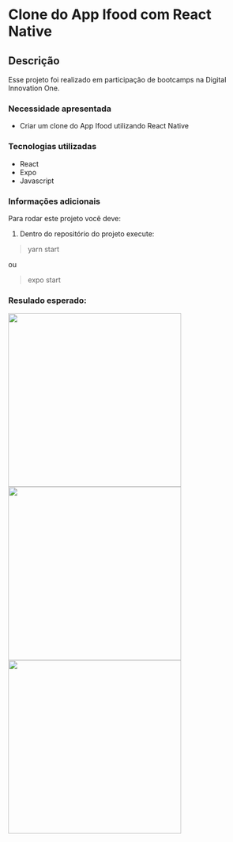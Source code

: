 # Clone do App Ifood com React Native

## Descrição
Esse projeto foi realizado em participação de bootcamps na Digital Innovation One.

### Necessidade apresentada
- Criar um clone do App Ifood utilizando React Native

### Tecnologias utilizadas
- React
- Expo
- Javascript

### Informações adicionais

Para rodar este projeto você deve:

1. Dentro do repositório do projeto execute:
> yarn start

ou
> expo start


### Resulado esperado:

<div style="display: inline_block">
  <img height="350" align="center" src="https://user-images.githubusercontent.com/54161035/152435014-2adfd14d-b0d3-4bdb-8d8d-ae51ba1e5b5d.png">
  <img height="350" align="center" src="https://user-images.githubusercontent.com/54161035/152435022-6690874c-f3bd-43f4-8392-ee3c8bf13b65.png">
  <img height="350" align="center" src="https://user-images.githubusercontent.com/54161035/152435025-d7f011d3-60a1-4e4f-b95d-3d225b401764.png">
</div>
